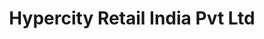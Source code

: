 ---
title: "Hypercity Retail India Pvt Ltd"
url: /bangalore/hypercity-retail-india-pvt-ltd/
shop: Supermarkt
---